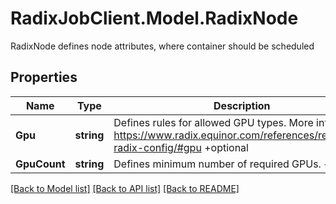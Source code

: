 # RadixJobClient.Model.RadixNode
RadixNode defines node attributes, where container should be scheduled

## Properties

Name | Type | Description | Notes
------------ | ------------- | ------------- | -------------
**Gpu** | **string** | Defines rules for allowed GPU types. More info: https://www.radix.equinor.com/references/reference-radix-config/#gpu +optional | [optional] 
**GpuCount** | **string** | Defines minimum number of required GPUs. +optional | [optional] 

[[Back to Model list]](../README.md#documentation-for-models) [[Back to API list]](../README.md#documentation-for-api-endpoints) [[Back to README]](../README.md)

